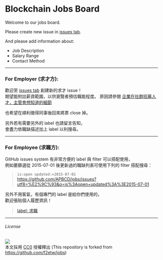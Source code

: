 Blockchain Jobs Board
====

Welcome to our jobs board.

Please create new issue in [issues tab](https://github.com/APBCD/jobs/issues).

And please add information about:

+ Job Description
+ Salary Range
+ Contact Method

-----

### For Employer (求才方):

歡迎至 [issues tab](https://github.com/APBCD/jobs/issues/) 創建新的求才 issue！  
期望能附註薪資範圍，以供瀏覽者預估職能程度。
原因請參閱 [企業在社群招募人才，主管會想知道的細節](https://medium.com/@kevinzhuang/%E4%BC%81%E6%A5%AD%E5%9C%A8%E7%A4%BE%E7%BE%A4%E6%8B%9B%E5%8B%9F%E4%BA%BA%E6%89%8D-%E4%B8%BB%E7%AE%A1%E6%9C%83%E6%83%B3%E7%9F%A5%E9%81%93%E7%9A%84%E7%B4%B0%E7%AF%80-b87490aa92b6#.o3z94ud6b)

也希望在順利徵得同事後回來將票 close 掉。

另外若有需要另外的 label 也請留言告知，  
會盡力依職缺描述加上 label 以利搜尋。

-----

### For Employee (求職方):

GitHub issues system 有非常方便的 label 與 filter 可以搭配使用，  
例如要篩選從 2015-07-01 後更新過的職缺列表可使用下列的 filter 搭配搜尋：  
> `is:open updated:>2015-07-01`  
> https://github.com/APBCD/jobs/issues?utf8=%E2%9C%93&q=is%3Aopen+updated%3A%3E2015-07-01

另外不用客氣，有個專門的 label 是給你們使用的，  
歡迎張貼個人履歷資訊！
> [label: 求職](https://github.com/APBCD/jobs/labels/%E6%B1%82%E8%81%B7)

-----

###### License
![](http://mirrors.creativecommons.org/presskit/buttons/88x31/svg/cc-zero.svg)  
本文採用 [CC0](https://creativecommons.org/publicdomain/zero/1.0/) 授權釋出
(This repository is forked from https://github.com/f2etw/jobs)
